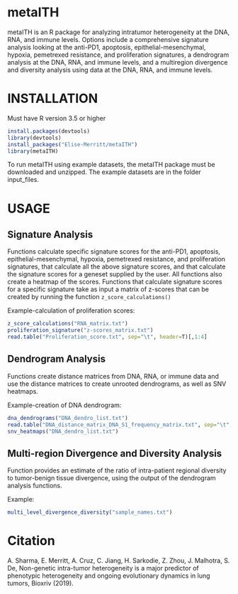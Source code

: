 # metaITH  

metaITH is an R package for analyzing intratumor heterogeneity at the DNA, RNA, and immune levels. Options include a comprehensive signature analysis looking at the anti-PD1, apoptosis, epithelial-mesenchymal, hypoxia, pemetrexed resistance, and proliferation signatures, a dendrogram analysis at the DNA, RNA, and immune levels, and a multiregion divergence and diversity analysis using data at the DNA, RNA, and immune levels. 


# INSTALLATION 

Must have R version 3.5 or higher 
```r
install.packages(devtools) 
library(devtools) 
install_packages("Elise-Merritt/metaITH") 
library(metaITH) 
```

To run metaITH using example datasets, the metaITH package must be downloaded and unzipped. The example datasets are in the folder input_files. 



# USAGE 
  

## Signature Analysis
Functions calculate specific signature scores for the anti-PD1, apoptosis, epithelial-mesenchymal, hypoxia, pemetrexed resistance, and proliferation signatures, that calculate all the above signature scores, and that calculate the signature scores for a geneset supplied by the user. All functions also create a heatmap of the scores.
Functions that calculate signature scores for a specific signature take as input a matrix of z-scores that can be created by running the function `z_score_calculations()`  

Example-calculation of proliferation scores:  
```r
z_score_calculations("RNA_matrix.txt")
proliferation_signature("z-scores_matrix.txt")
read.table("Proliferation_score.txt", sep="\t", header=T)[,1:4]
```

## Dendrogram Analysis
Functions create distance matrices from DNA, RNA, or immune data and use the distance matrices to create unrooted dendrograms, as well as SNV heatmaps.  

Example-creation of DNA dendrogram:  
```r
dna_dendrograms("DNA_dendro_list.txt")
read.table("DNA_distance_matrix_DNA_S1_frequency_matrix.txt", sep="\t", header=T)
snv_heatmaps("DNA_dendro_list.txt")
```

## Multi-region Divergence and Diversity Analysis
Function provides an estimate of the ratio of intra-patient regional diversity to tumor-benign tissue divergence, using the output of the dendrogram analysis functions. 

Example:
```r
multi_level_divergence_diversity("sample_names.txt")
```

# Citation  
A. Sharma, E. Merritt, A. Cruz, C. Jiang, H. Sarkodie, Z. Zhou, J. Malhotra, S. De, Non-genetic intra-tumor heterogeneity is a major predictor of phenotypic heterogeneity and ongoing evolutionary dynamics in lung tumors, Bioxriv (2019).








